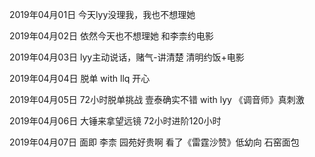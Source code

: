 2019年04月01日
今天lyy没理我，我也不想理她

2019年04月02日
依然今天也不想理她
和李柰约电影


2019年04月03日
lyy主动说话，赌气-讲清楚
清明约饭+电影

2019年04月04日
脱单 with llq 开心

2019年04月05日
72小时脱单挑战
壹泰确实不错 with lyy
《调音师》真刺激

2019年04月06日
大锤来拿望远镜
72小时进阶120小时

2019年04月07日
面即 李柰
园苑好贵啊
看了《雷霆沙赞》低幼向
石窑面包